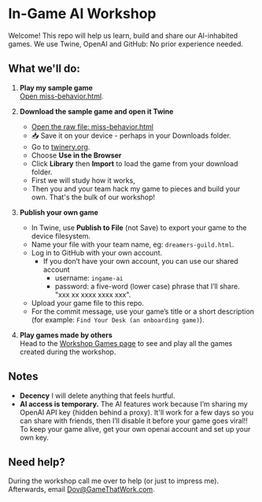 # In-Game AI Workshop

Welcome! This repo will help us learn, build and share our AI-inhabited games.
We use Twine, OpenAI and GitHub: No prior experience needed.

## What we'll do:

1. **Play my sample game**  
   [Open miss-behavior.html](https://dovjacobson.github.io/ingame-ai/miss-behavior.html).

2. **Download the sample game and open it Twine**  
   - [Open the raw file: miss-behavior.html](https://github.com/DovJacobson/ingame-ai/blob/main/miss-behavior.html) 
   - <span title="Download">📥</span> Save it on your device - perhaps in your Downloads folder.
   - Go to [twinery.org](https://twinery.org/).
   - Choose **Use in the Browser**
   - Click **Library** then **Import** to load the game from your download folder.
   - First we will study how it works,
   - Then you and your team hack my game to pieces and build your own. That's the bulk of our workshop! 

3. **Publish your own game**  
   - In Twine, use **Publish to File** (not Save) to export your game to the device filesystem.
   - Name your file with your team name, eg: `dreamers-guild.html`.
   - Log in to GitHub with your own account.
     -  If you don’t have your own account, you can use our shared account
        - username: `ingame-ai`
        - password: a five-word (lower case) phrase that I’ll share. "xxx xx xxxx xxxx xxx".
   - Upload your game file to this repo.
   - For the commit message, use your game’s title or a short description (for example: `Find Your Desk (an onboarding game)`).

4. **Play games made by others**  
   Head to the [Workshop Games page](https://dovjacobson.github.io/ingame-ai/) to see and play all the games created during the workshop.

## Notes

- **Decency** I will delete anything that feels hurtful.
- **AI access is temporary.** The AI features work because I’m sharing my OpenAI API key {hidden behind a proxy). It'll work for a few days so you can share with friends, then I’ll disable it before your game goes viral!!  To keep your game alive, get your own openai account and set up your own key.

## Need help?
During the workshop call me over to help (or just to impress me).
Afterwards, email [Dov@GameThatWork.com](mailto:Dov@GameThatWork.com).

